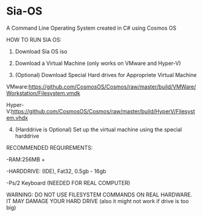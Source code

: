 # Sia-OS
A Command Line Operating System created in C# using Cosmos OS

HOW TO RUN SIA OS:

1. Download Sia OS iso

2. Download a Virtual Machine (only works on VMware and Hyper-V)

3. (Optional) Download Special Hard drives for Appropriete Virtual Machine

VMware:https://github.com/CosmosOS/Cosmos/raw/master/build/VMWare/Workstation/Filesystem.vmdk

Hyper-V:https://github.com/CosmosOS/Cosmos/raw/master/build/HyperV/Filesystem.vhdx

4. (Harddrive is Optional) Set up the virtual machine using the special harddrive

RECOMMENDED REQUIREMENTS:

  -RAM:256MB +

  -HARDDRIVE: (IDE), Fat32, 0.5gb - 16gb

  -Ps/2 Keyboard (NEEDED FOR REAL COMPUTER)

WARNING:
DO NOT USE FILESYSTEM COMMANDS ON REAL HARDWARE. IT MAY DAMAGE YOUR HARD DRIVE (also it might not work if drive is too big)
